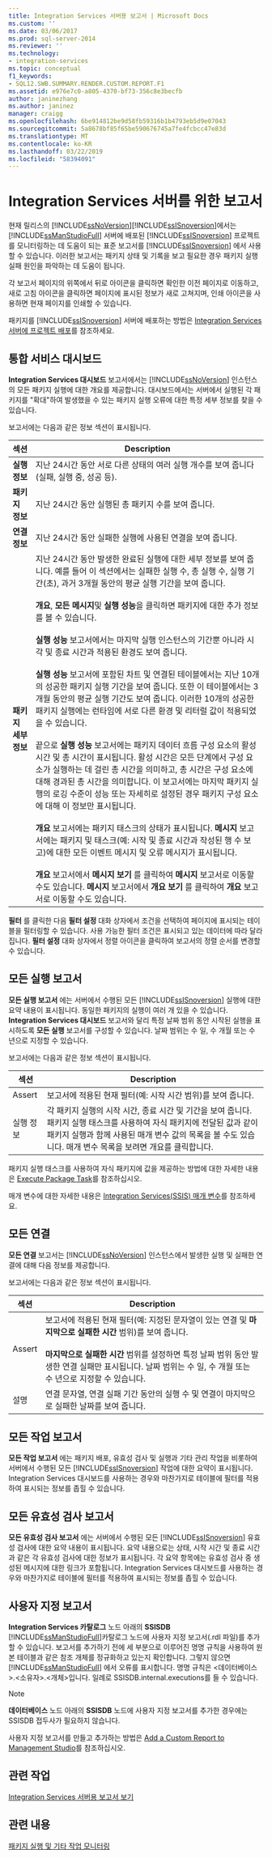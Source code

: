 ```yaml
---
title: Integration Services 서버용 보고서 | Microsoft Docs
ms.custom: ''
ms.date: 03/06/2017
ms.prod: sql-server-2014
ms.reviewer: ''
ms.technology:
- integration-services
ms.topic: conceptual
f1_keywords:
- SQL12.SWB.SUMMARY.RENDER.CUSTOM.REPORT.F1
ms.assetid: e976e7c0-a805-4370-bf73-356c8e3becfb
author: janinezhang
ms.author: janinez
manager: craigg
ms.openlocfilehash: 6be914812be9d58fb59316b1b4793eb5d9e07043
ms.sourcegitcommit: 5a8678bf85f65be590676745a7fe4fcbcc47e83d
ms.translationtype: MT
ms.contentlocale: ko-KR
ms.lasthandoff: 03/22/2019
ms.locfileid: "58394091"
---
```

# <a name="reports-for-the-integration-services-server"></a>Integration Services 서버를 위한 보고서
  현재 릴리스의 [!INCLUDE[ssNoVersion](../includes/ssnoversion-md.md)][!INCLUDE[ssISnoversion](../includes/ssisnoversion-md.md)]에서는 [!INCLUDE[ssManStudioFull](../includes/ssmanstudiofull-md.md)] 서버에 배포된 [!INCLUDE[ssISnoversion](../includes/ssisnoversion-md.md)] 프로젝트를 모니터링하는 데 도움이 되는 표준 보고서를 [!INCLUDE[ssISnoversion](../includes/ssisnoversion-md.md)] 에서 사용할 수 있습니다. 이러한 보고서는 패키지 상태 및 기록을 보고 필요한 경우 패키지 실행 실패 원인을 파악하는 데 도움이 됩니다.  
  
 각 보고서 페이지의 위쪽에서 뒤로 아이콘을 클릭하면 확인한 이전 페이지로 이동하고, 새로 고침 아이콘을 클릭하면 페이지에 표시된 정보가 새로 고쳐지며, 인쇄 아이콘을 사용하면 현재 페이지를 인쇄할 수 있습니다.  
  
 패키지를 [!INCLUDE[ssISnoversion](../includes/ssisnoversion-md.md)] 서버에 배포하는 방법은 [Integration Services 서버에 프로젝트 배포](../../2014/integration-services/deploy-projects-to-integration-services-server.md)를 참조하세요.  
  
## <a name="integration-services-dashboard"></a>통합 서비스 대시보드  
 **Integration Services 대시보드** 보고서에서는 [!INCLUDE[ssNoVersion](../includes/ssnoversion-md.md)] 인스턴스의 모든 패키지 실행에 대한 개요를 제공합니다. 대시보드에서는 서버에서 실행된 각 패키지를 "확대"하여 발생했을 수 있는 패키지 실행 오류에 대한 특정 세부 정보를 찾을 수 있습니다.  
  
 보고서에는 다음과 같은 정보 섹션이 표시됩니다.  
  
|섹션|Description|  
|-------------|-----------------|  
|**실행 정보**|지난 24시간 동안 서로 다른 상태의 여러 실행 개수를 보여 줍니다(실패, 실행 중, 성공 등).|  
|**패키지 정보**|지난 24시간 동안 실행된 총 패키지 수를 보여 줍니다.|  
|**연결 정보**|지난 24시간 동안 실패한 실행에 사용된 연결을 보여 줍니다.|  
|**패키지 세부 정보**|지난 24시간 동안 발생한 완료된 실행에 대한 세부 정보를 보여 줍니다. 예를 들어 이 섹션에서는 실패한 실행 수, 총 실행 수, 실행 기간(초), 과거 3개월 동안의 평균 실행 기간을 보여 줍니다.<br /><br /> **개요**, **모든 메시지**및 **실행 성능**을 클릭하면 패키지에 대한 추가 정보를 볼 수 있습니다.<br /><br /> **실행 성능** 보고서에서는 마지막 실행 인스턴스의 기간뿐 아니라 시각 및 종료 시간과 적용된 환경도 보여 줍니다.<br /><br /> **실행 성능** 보고서에 포함된 차트 및 연결된 테이블에서는 지난 10개의 성공한 패키지 실행 기간을 보여 줍니다. 또한 이 테이블에서는 3개월 동안의 평균 실행 기간도 보여 줍니다. 이러한 10개의 성공한 패키지 실행에는 런타임에 서로 다른 환경 및 리터럴 값이 적용되었을 수 있습니다.<br /><br /> 끝으로 **실행 성능** 보고서에는 패키지 데이터 흐름 구성 요소의 활성 시간 및 총 시간이 표시됩니다. 활성 시간은 모든 단계에서 구성 요소가 실행하는 데 걸린 총 시간을 의미하고, 총 시간은 구성 요소에 대해 경과된 총 시간을 의미합니다. 이 보고서에는 마지막 패키지 실행의 로깅 수준이 성능 또는 자세히로 설정된 경우 패키지 구성 요소에 대해 이 정보만 표시됩니다.<br /><br /> **개요** 보고서에는 패키지 태스크의 상태가 표시됩니다. **메시지** 보고서에는 패키지 및 태스크(예: 시작 및 종료 시간과 작성된 행 수 보고)에 대한 모든 이벤트 메시지 및 오류 메시지가 표시됩니다.<br /><br /> **개요** 보고서에서 **메시지 보기** 를 클릭하여 **메시지** 보고서로 이동할 수도 있습니다. **메시지** 보고서에서 **개요 보기** 를 클릭하여 **개요** 보고서로 이동할 수도 있습니다.|  
  
 **필터** 를 클릭한 다음 **필터 설정** 대화 상자에서 조건을 선택하여 페이지에 표시되는 테이블을 필터링할 수 있습니다. 사용 가능한 필터 조건은 표시되고 있는 데이터에 따라 달라집니다. **필터 설정** 대화 상자에서 정렬 아이콘을 클릭하여 보고서의 정렬 순서를 변경할 수 있습니다.  
  
## <a name="all-executions-report"></a>모든 실행 보고서  
 **모든 실행 보고서** 에는 서버에서 수행된 모든 [!INCLUDE[ssISnoversion](../includes/ssisnoversion-md.md)] 실행에 대한 요약 내용이 표시됩니다. 동일한 패키지의 실행이 여러 개 있을 수 있습니다. **Integration Services 대시보드** 보고서와 달리 특정 날짜 범위 동안 시작된 실행을 표시하도록 **모든 실행** 보고서를 구성할 수 있습니다. 날짜 범위는 수 일, 수 개월 또는 수 년으로 지정할 수 있습니다.  
  
 보고서에는 다음과 같은 정보 섹션이 표시됩니다.  
  
|섹션|Description|  
|-------------|-----------------|  
|Assert|보고서에 적용된 현재 필터(예: 시작 시간 범위)를 보여 줍니다.|  
|실행 정보|각 패키지 실행의 시작 시간, 종료 시간 및 기간을 보여 줍니다. 패키지 실행 태스크를 사용하여 자식 패키지에 전달된 값과 같이 패키지 실행과 함께 사용된 매개 변수 값의 목록을 볼 수도 있습니다. 매개 변수 목록을 보려면 개요를 클릭합니다.|  
  
 패키지 실행 태스크를 사용하여 자식 패키지에 값을 제공하는 방법에 대한 자세한 내용은 [Execute Package Task](control-flow/execute-package-task.md)를 참조하십시오.  
  
 매개 변수에 대한 자세한 내용은 [Integration Services&#40;SSIS&#41; 매개 변수](integration-services-ssis-package-and-project-parameters.md)를 참조하세요.  
  
## <a name="all-connections"></a>모든 연결  
 **모든 연결** 보고서는 [!INCLUDE[ssNoVersion](../includes/ssnoversion-md.md)] 인스턴스에서 발생한 실행 및 실패한 연결에 대해 다음 정보를 제공합니다.  
  
 보고서에는 다음과 같은 정보 섹션이 표시됩니다.  
  
|섹션|Description|  
|-------------|-----------------|  
|Assert|보고서에 적용된 현재 필터(예: 지정된 문자열이 있는 연결 및 **마지막으로 실패한 시간** 범위)를 보여 줍니다.<br /><br /> **마지막으로 실패한 시간** 범위를 설정하면 특정 날짜 범위 동안 발생한 연결 실패만 표시됩니다. 날짜 범위는 수 일, 수 개월 또는 수 년으로 지정할 수 있습니다.|  
|설명|연결 문자열, 연결 실패 기간 동안의 실행 수 및 연결이 마지막으로 실패한 날짜를 보여 줍니다.|  
  
## <a name="all-operations-report"></a>모든 작업 보고서  
 **모든 작업 보고서** 에는 패키지 배포, 유효성 검사 및 실행과 기타 관리 작업을 비롯하여 서버에서 수행된 모든 [!INCLUDE[ssISnoversion](../includes/ssisnoversion-md.md)] 작업에 대한 요약이 표시됩니다. Integration Services 대시보드를 사용하는 경우와 마찬가지로 테이블에 필터를 적용하여 표시되는 정보를 좁힐 수 있습니다.  
  
## <a name="all-validations-report"></a>모든 유효성 검사 보고서  
 **모든 유효성 검사 보고서** 에는 서버에서 수행된 모든 [!INCLUDE[ssISnoversion](../includes/ssisnoversion-md.md)] 유효성 검사에 대한 요약 내용이 표시됩니다. 요약 내용으로는 상태, 시작 시간 및 종료 시간과 같은 각 유효성 검사에 대한 정보가 표시됩니다. 각 요약 항목에는 유효성 검사 중 생성된 메시지에 대한 링크가 포함됩니다. Integration Services 대시보드를 사용하는 경우와 마찬가지로 테이블에 필터를 적용하여 표시되는 정보를 좁힐 수 있습니다.  
  
## <a name="custom-reports"></a>사용자 지정 보고서  
 **Integration Services 카탈로그** 노드 아래의 **SSISDB** [!INCLUDE[ssManStudioFull](../includes/ssmanstudiofull-md.md)]카탈로그 노드에 사용자 지정 보고서(.rdl 파일)를 추가할 수 있습니다. 보고서를 추가하기 전에 세 부분으로 이루어진 명명 규칙을 사용하여 원본 테이블과 같은 참조 개체를 정규화하고 있는지 확인합니다. 그렇지 않으면 [!INCLUDE[ssManStudioFull](../includes/ssmanstudiofull-md.md)] 에서 오류를 표시합니다. 명명 규칙은 \<데이터베이스>.\<소유자>.\<개체>입니다. 일례로 SSISDB.internal.executions를 들 수 있습니다.  
  
> [!NOTE]  
>  **데이터베이스** 노드 아래의 **SSISDB** 노드에 사용자 지정 보고서를 추가한 경우에는 SSISDB 접두사가 필요하지 않습니다.  
  
 사용자 지정 보고서를 만들고 추가하는 방법은 [Add a Custom Report to Management Studio](../ssms/object/add-a-custom-report-to-management-studio.md)를 참조하십시오.  
  
## <a name="related-tasks"></a>관련 작업  
 [Integration Services 서버용 보고서 보기](../../2014/integration-services/view-reports-for-the-integration-services-server.md)  
  
## <a name="related-content"></a>관련 내용  
 [패키지 실행 및 기타 작업 모니터링](performance/monitor-running-packages-and-other-operations.md)  
  
  
